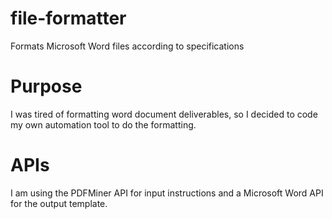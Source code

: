# file-formatter
Formats Microsoft Word files according to specifications

# Purpose
I was tired of formatting word document deliverables, so I decided to code my own automation tool to do the formatting.

# APIs
I am using the PDFMiner API for input instructions and a Microsoft Word API for the output template.
